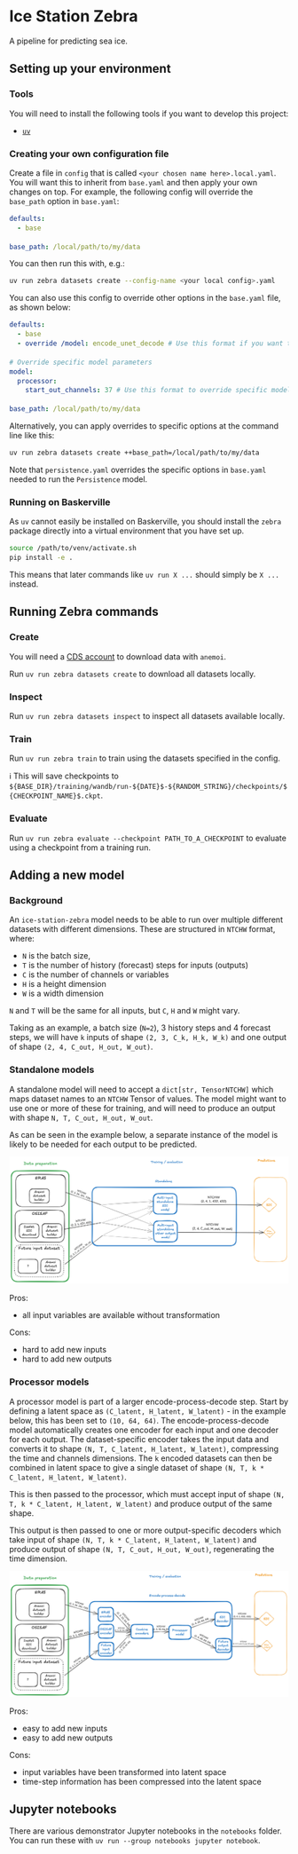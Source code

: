 # Ice Station Zebra

A pipeline for predicting sea ice.

## Setting up your environment

### Tools

You will need to install the following tools if you want to develop this project:

- [`uv`](https://docs.astral.sh/uv/getting-started/installation/)

### Creating your own configuration file

Create a file in `config` that is called `<your chosen name here>.local.yaml`.
You will want this to inherit from `base.yaml` and then apply your own changes on top.
For example, the following config will override the `base_path` option in `base.yaml`:

```yaml
defaults:
  - base

base_path: /local/path/to/my/data
```

You can then run this with, e.g.:

```bash
uv run zebra datasets create --config-name <your local config>.yaml
```
You can also use this config to override other options in the `base.yaml` file, as shown below:

```yaml
defaults:
  - base
  - override /model: encode_unet_decode # Use this format if you want to use a different config

# Override specific model parameters
model:
  processor:
    start_out_channels: 37 # Use this format to override specific model parameters in the named configs

base_path: /local/path/to/my/data
```

Alternatively, you can apply overrides to specific options at the command line like this:

```bash
uv run zebra datasets create ++base_path=/local/path/to/my/data
```

Note that `persistence.yaml` overrides the specific options in `base.yaml` needed to run the `Persistence` model.

### Running on Baskerville

As `uv` cannot easily be installed on Baskerville, you should install the `zebra` package directly into a virtual environment that you have set up.

```bash
source /path/to/venv/activate.sh
pip install -e .
```

This means that later commands like `uv run X ...` should simply be `X ...` instead.

## Running Zebra commands

### Create

You will need a [CDS account](https://cds.climate.copernicus.eu/how-to-api) to download data with `anemoi`.

Run `uv run zebra datasets create` to download all datasets locally.

### Inspect

Run `uv run zebra datasets inspect` to inspect all datasets available locally.

### Train

Run `uv run zebra train` to train using the datasets specified in the config.

:information_source: This will save checkpoints to `${BASE_DIR}/training/wandb/run-${DATE}$-${RANDOM_STRING}/checkpoints/${CHECKPOINT_NAME}$.ckpt`.

### Evaluate

Run `uv run zebra evaluate --checkpoint PATH_TO_A_CHECKPOINT` to evaluate using a checkpoint from a training run.

## Adding a new model

### Background

An `ice-station-zebra` model needs to be able to run over multiple different datasets with different dimensions.
These are structured in `NTCHW` format, where:
- `N` is the batch size,
- `T` is the number of history (forecast) steps for inputs (outputs)
- `C` is the number of channels or variables
- `H` is a height dimension
- `W` is a width dimension

`N` and `T` will be the same for all inputs, but `C`, `H` and `W` might vary.

Taking as an example, a batch size (`N=2`), 3 history steps and 4 forecast steps, we will have `k` inputs of shape `(2, 3, C_k, H_k, W_k)` and one output of shape `(2, 4, C_out, H_out, W_out)`.

### Standalone models

A standalone model will need to accept a `dict[str, TensorNTCHW]` which maps dataset names to an `NTCHW` Tensor of values.
The model might want to use one or more of these for training, and will need to produce an output with shape `N, T, C_out, H_out, W_out`.

As can be seen in the example below, a separate instance of the model is likely to be needed for each output to be predicted.

![image](docs/assets/pipeline-standalone.png)

Pros:
- all input variables are available without transformation

Cons:
- hard to add new inputs
- hard to add new outputs

### Processor models

A processor model is part of a larger encode-process-decode step.
Start by defining a latent space as `(C_latent, H_latent, W_latent)` - in the example below, this has been set to `(10, 64, 64)`.
The encode-process-decode model automatically creates one encoder for each input and one decoder for each output.
The dataset-specific encoder takes the input data and converts it to shape `(N, T, C_latent, H_latent, W_latent)`, compressing the time and channels dimensions.
The `k` encoded datasets can then be combined in latent space to give a single dataset of shape `(N, T, k * C_latent, H_latent, W_latent)`.

This is then passed to the processor, which must accept input of shape `(N, T, k * C_latent, H_latent, W_latent)` and produce output of the same shape.

This output is then passed to one or more output-specific decoders which take input of shape `(N, T, k * C_latent, H_latent, W_latent)` and produce output of shape `(N, T, C_out, H_out, W_out)`, regenerating the time dimension.

![image](docs/assets/pipeline-encode-process-decode.png)

Pros:
- easy to add new inputs
- easy to add new outputs

Cons:
- input variables have been transformed into latent space
- time-step information has been compressed into the latent space

## Jupyter notebooks

There are various demonstrator Jupyter notebooks in the `notebooks` folder.
You can run these with `uv run --group notebooks jupyter notebook`.
